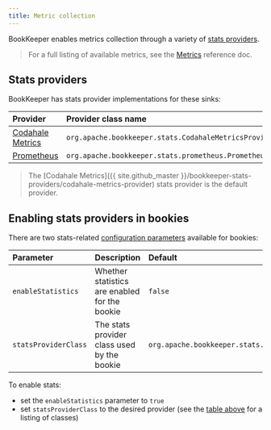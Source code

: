 ```yaml
---
title: Metric collection
---
```


BookKeeper enables metrics collection through a variety of [stats providers](#stats-providers).

> For a full listing of available metrics, see the [Metrics](https://bookkeeper.apache.org/docs/4.9.0/admin/metrics/) reference doc.

## Stats providers

BookKeeper has stats provider implementations for these sinks:

Provider | Provider class name
:--------|:-------------------
[Codahale Metrics](https://mvnrepository.com/artifact/org.apache.bookkeeper.stats/codahale-metrics-provider) | `org.apache.bookkeeper.stats.CodahaleMetricsProvider`
[Prometheus](https://prometheus.io/) | `org.apache.bookkeeper.stats.prometheus.PrometheusMetricsProvider`

> The [Codahale Metrics]({{ site.github_master }}/bookkeeper-stats-providers/codahale-metrics-provider) stats provider is the default provider.

## Enabling stats providers in bookies

There are two stats-related [configuration parameters](https://bookkeeper.apache.org/docs/4.9.0/reference/config/) available for bookies:

Parameter | Description | Default
:---------|:------------|:-------
`enableStatistics` | Whether statistics are enabled for the bookie | `false`
`statsProviderClass` | The stats provider class used by the bookie | `org.apache.bookkeeper.stats.CodahaleMetricsProvider`


To enable stats:

* set the `enableStatistics` parameter to `true`
* set `statsProviderClass` to the desired provider (see the [table above](#stats-providers) for a listing of classes)

<!-- ## Enabling stats in the bookkeeper library

TODO
-->
